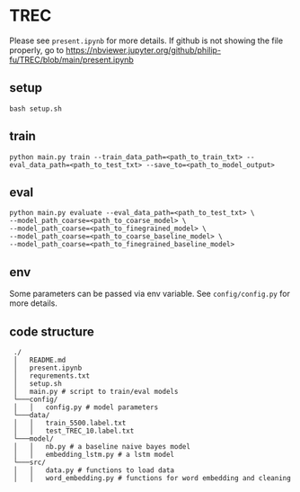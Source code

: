 

# TREC

Please see `present.ipynb` for more details. If github is not showing the file properly, go to https://nbviewer.jupyter.org/github/philip-fu/TREC/blob/main/present.ipynb

## setup
```
bash setup.sh
```

## train
```
python main.py train --train_data_path=<path_to_train_txt> --eval_data_path=<path_to_test_txt> --save_to=<path_to_model_output>
```

## eval
```
python main.py evaluate --eval_data_path=<path_to_test_txt> \
--model_path_coarse=<path_to_coarse_model> \
--model_path_coarse=<path_to_finegrained_model> \
--model_path_coarse=<path_to_coarse_baseline_model> \
--model_path_coarse=<path_to_finegrained_baseline_model>
```
## env

Some parameters can be passed via env variable. See `config/config.py` for more details.

## code structure
```
 ./
 │   README.md
 │   present.ipynb
 │   requrements.txt
 │   setup.sh
 │   main.py # script to train/eval models
 └───config/
 │   │   config.py # model parameters
 └───data/
 │   │   train_5500.label.txt
 │   │   test_TREC_10.label.txt
 └───model/
 │   │   nb.py # a baseline naive bayes model
 │   │   embedding_lstm.py # a lstm model
 └───src/
 │   │   data.py # functions to load data
 │   │   word_embedding.py # functions for word embedding and cleaning
 ```
